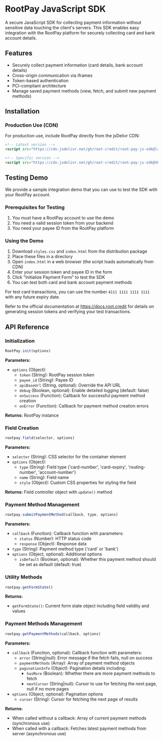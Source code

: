 # RootPay JavaScript SDK

A secure JavaScript SDK for collecting payment information without sensitive data touching the client's servers. This SDK enables easy integration with the RootPay platform for securely collecting card and bank account details.

## Features

- Securely collect payment information (card details, bank account details)
- Cross-origin communication via iframes
- Token-based authentication
- PCI-compliant architecture
- Manage saved payment methods (view, fetch, and submit new payment methods)

## Installation

### Production Use (CDN)
For production use, include RootPay directly from the jsDelivr CDN:

```html
<!-- Latest version -->
<script src="https://cdn.jsdelivr.net/gh/root-credit/root-pay-js-sdk@latest/rootpay.min.js"></script>

<!-- Specific version -->
<script src="https://cdn.jsdelivr.net/gh/root-credit/root-pay-js-sdk@VERSION/rootpay.min.js"></script>
```

## Testing Demo

We provide a sample integration demo that you can use to test the SDK with your RootPay account.

### Prerequisites for Testing

1. You must have a RootPay account to use the demo
2. You need a valid session token from your backend
3. You need your payee ID from the RootPay platform

### Using the Demo

1. Download `styles.css` and `index.html` from the distribution package
2. Place these files in a directory
3. Open `index.html` in a web browser (the script loads automatically from CDN)
4. Enter your session token and payee ID in the form
5. Click "Initialize Payment Form" to test the SDK
6. You can test both card and bank account payment methods

For test card transactions, you can use the number `4111 1111 1111 1111` with any future expiry date.

Refer to the official documentation at https://docs.root.credit for details on generating session tokens and verifying your test transactions.

## API Reference

### Initialization

```javascript
RootPay.init(options)
```

**Parameters:**
- `options` (Object):
  - `token` (String): RootPay session token
  - `payee_id` (String): Payee ID
  - `apiBaseUrl` (String, optional): Override the API URL
  - `debug` (Boolean, optional): Enable detailed logging (default: false)
  - `onSuccess` (Function): Callback for successful payment method creation
  - `onError` (Function): Callback for payment method creation errors

**Returns:** RootPay instance

### Field Creation

```javascript
rootpay.field(selector, options)
```

**Parameters:**
- `selector` (String): CSS selector for the container element
- `options` (Object):
  - `type` (String): Field type ('card-number', 'card-expiry', 'routing-number', 'account-number')
  - `name` (String): Field name
  - `style` (Object): Custom CSS properties for styling the field

**Returns:** Field controller object with `update()` method

### Payment Method Management

```javascript
rootpay.submitPaymentMethod(callback, type, options)
```

**Parameters:**
- `callback` (Function): Callback function with parameters:
  - `status` (Number): HTTP status code
  - `response` (Object): Response data
- `type` (String): Payment method type ('card' or 'bank')
- `options` (Object, optional): Additional options
  - `isDefault` (Boolean, optional): Whether this payment method should be set as default (default: true)

### Utility Methods

```javascript
rootpay.getFormState()
```

**Returns:**
- `getFormState()`: Current form state object including field validity and values

### Payment Methods Management

```javascript
rootpay.getPaymentMethods(callback, options)
```

**Parameters:**
- `callback` (Function, optional): Callback function with parameters:
  - `error` (String|null): Error message if the fetch fails, null on success
  - `paymentMethods` (Array): Array of payment method objects
  - `paginationInfo` (Object): Pagination details including:
    - `hasMore` (Boolean): Whether there are more payment methods to fetch
    - `nextCursor` (String|null): Cursor to use for fetching the next page, null if no more pages
- `options` (Object, optional): Pagination options
  - `cursor` (String): Cursor for fetching the next page of results

**Returns:**
- When called without a callback: Array of current payment methods (synchronous use)
- When called with a callback: Fetches latest payment methods from server (asynchronous use)
